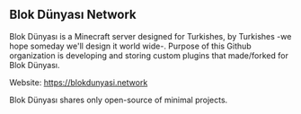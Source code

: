 ## Blok Dünyası Network
Blok Dünyası is a Minecraft server designed for Turkishes, by Turkishes -we hope someday we'll design it world wide-. Purpose of this Github organization is developing and storing custom plugins that made/forked for Blok Dünyası.

Website: https://blokdunyasi.network

Blok Dünyası shares only open-source of minimal projects.
